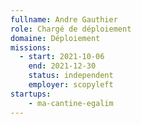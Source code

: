 ```yaml
---
fullname: Andre Gauthier
role: Chargé de déploiement
domaine: Déploiement
missions:
  - start: 2021-10-06
    end: 2021-12-30
    status: independent
    employer: scopyleft
startups:
    - ma-cantine-egalim
---
```


